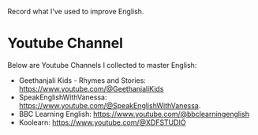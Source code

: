 Record what I've used to improve English.

# Youtube Channel

Below are Youtube Channels I collected to master English:

- Geethanjali Kids - Rhymes and Stories: https://www.youtube.com/@GeethanjaliKids
- SpeakEnglishWithVanessa: https://www.youtube.com/@SpeakEnglishWithVanessa.
- BBC Learning English: https://www.youtube.com/@bbclearningenglish
- Koolearn: https://www.youtube.com/@XDFSTUDIO
